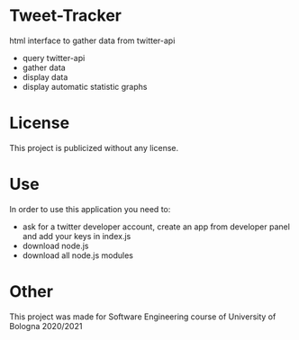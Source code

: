 # Tweet-Tracker

html interface to gather data from twitter-api

  - query twitter-api
  - gather data
  - display data
  - display automatic statistic graphs
  
# License
This project is publicized without any license.

# Use
In order to use this application you need to:
 - ask for a twitter developer account, create an app from developer panel and add your keys in index.js
 - download node.js
 - download all node.js modules
# Other
This project was made for Software Engineering course of University of Bologna 2020/2021
